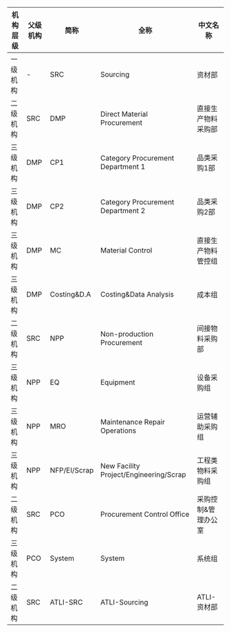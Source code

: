 |	机构层级	|	父级机构	|	简称	|	全称	|	中文名称	|
|---------|---------|------|------|--------|
|	一级机构	|	-	|	SRC	|	Sourcing	|	资材部	|
|	二级机构	|	SRC	|	DMP	|	Direct Material Procurement	|	直接生产物料采购部	|
|	三级机构	|	DMP	|	CP1	|	Category Procurement Department 1	|	品类采购1部	|
|	三级机构	|	DMP	|	CP2	|	Category Procurement Department 2	|	品类采购2部	|
|	三级机构	|	DMP	|	MC	|	Material Control	|	直接生产物料管控组	|
|	三级机构	|	DMP	|	Costing&D.A	|	Costing&Data Analysis	|	成本组	|
|	二级机构	|	SRC	|	NPP	|	Non-production Procurement	|	间接物料采购部	|
|	三级机构	|	NPP	|	EQ	|	Equipment	|	设备采购组	|
|	三级机构	|	NPP	|	MRO	|	Maintenance Repair Operations	|	运营辅助采购组	|
|	三级机构	|	NPP	|	NFP/EI/Scrap	|	New Facility Project/Engineering/Scrap	|	工程类物料采购组	|
|	二级机构	|	SRC	|	PCO	|	Procurement Control Office	|	采购控制&管理办公室	|
|	三级机构	|	PCO	|	System	|	System	|	系统组	|
|	二级机构	|	SRC	|	ATLI-SRC	|	ATLI-Sourcing	|	ATLI-资材部	|